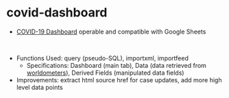 # covid-dashboard

- [COVID-19 Dashboard](https://docs.google.com/spreadsheets/d/1uhfMcoyjbWBz-CGMsfNl_UtDlQQzFfRoLvb-GNCTR38/edit?usp=sharing) operable and compatible with Google Sheets

<br>

- Functions Used: query (pseudo-SQL), importxml, importfeed
    - Specifications: Dashboard (main tab), Data (data retrieved from [worldometers](https://www.worldometers.info/coronavirus/#main_table)), Derived Fields (manipulated data fields)
- Improvements: extract html source href for case updates, add more high level data points
